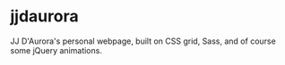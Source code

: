# jjdaurora
JJ D'Aurora's personal webpage, built on CSS grid, Sass, and of course some jQuery animations. 
